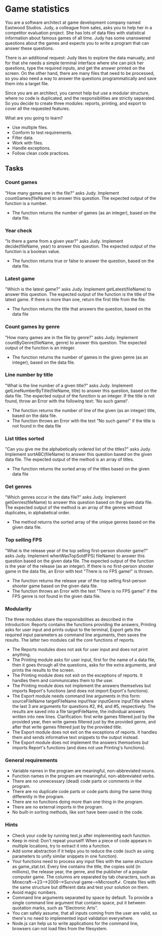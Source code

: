 # Game statistics

You are a software architect at game development company named Eastwood Studios. Judy, a colleague from sales, asks you
to help her in a competitor evaluation project. She has lots of data files with statistical information about famous
games of all time. Judy has some unanswered questions about the games and expects you to write a program that can answer
these questions.

There is an additional request: Judy likes to explore the data manually, and for that she needs a simple terminal
interface where she can pick her questions, type the required inputs, and get the answer printed on the screen. On the
other hand, there are many files that need to be processed, so you also need a way to answer the questions
programmatically and save them into a target file.

Since you are an architect, you cannot help but use a modular structure, where no code is duplicated, and the
responsibilities are strictly separated. So you decide to create three modules: reports, printing, and export to cover
all the requested features.

What are you going to learn?

* Use multiple files.
* Conform to test requirements.
* Filter data.
* Work with files.
* Handle exceptions.
* Follow clean code practices.

## Tasks

### Count games

"How many games are in the file?" asks Judy. Implement countGames(fileName) to answer this question. The expected output
of the function is a number.

* The function returns the number of games (as an integer), based on the data file.

### Year check

"Is there a game from a given year?" asks Judy. Implement decide(fileName, year) to answer this question. The expected
output of the function is a boolean value.

* The function returns true or false to answer the question, based on the data file.

### Latest game

"Which is the latest game?" asks Judy. Implement getLatest(fileName) to answer this question. The expected output of the
function is the title of the latest game. If there is more than one, return the first title from the file.

* The function returns the title that answers the question, based on the data file

### Count games by genre

"How many games are in the file by genre?" asks Judy. Implement countByGenre(fileName, genre) to answer this question.
The expected output of the function is an integer.

* The function returns the number of games in the given genre (as an integer), based on the data file.

### Line number by title

"What is the line number of a given title?" asks Judy. Implement getLineNumberByTitle(fileName, title) to answer this
question, based on the data file. The expected output of the function is an integer. If the title is not found, throw an
Error with the following text: 'No such game!'.

* The function returns the number of line of the given (as an integer) title, based on the data file.
* The function throws an Error with the text "No such game!" if the title is not found in the data file

### List titles sorted

"Can you give me the alphabetically ordered list of the titles?" asks Judy. Implement sortABC(fileName) to answer this
question based on the given data file. The expected output of the method is an array of titles.

* The function returns the sorted array of the titles based on the given data file

### Get genres

"Which genres occur in the data file?" asks Judy. Implement getGenres(fileName) to answer this question based on the
given data file. The expected output of the method is an array of the genres without duplicates, in alphabetical order.

* The method returns the sorted array of the unique genres based on the given data file.

### Top selling FPS

"What is the release year of the top selling first-person shooter game?" asks Judy. Implement whenWasTopSoldFPS(
fileName) to answer this question based on the given data file. The expected output of the function is the year of the
release (as an integer). If there is no first-person shooter game in the data file, an Error with text "There is no FPS
game!" is thrown.

* The function returns the release year of the top selling first-person shooter game based on the given data file.
* The function throws an Error with the text "There is no FPS game!" if the FPS genre is not found in the given data
  file.

### Modularity

The three modules share the responsibilities as described in the introduction: Reports contains the functions providing
the answers, Printing asks for user input and prints output to the terminal, Export gets the required input parameters
as command line arguments, then saves the results. The latter two modules call the core functions of reports.

* The Reports modules does not ask for user input and does not print anything.
* The Printing module asks for user input, first for the name of a data file, then it goes through all the questions,
  asks for the extra arguments, and prints the results to the screen.
* The Printing module does not exit on the exceptions of reports. It handles them and communicates them to the user.
* The Printing module does not implement the answers themselves but imports Report's functions (and does not import
  Export's functions).
* The Export module needs command line arguments in this form: sourceFileName targetFileName inputYear inputGenre
  inputTitle where the last 3 are arguments for questions #2, #4, and #5, respectively. The results are saved into a
  file targetFileName, the individual answers written into new lines. Clarification: first write games filtered just by
  the provided year, then write games filtered just by the provided genre, and after that write games filtered just by
  the provided title.
* The Export module does not exit on the exceptions of reports. It handles them and sends informative text snippets to
  the output instead.
* The Export module does not implement the answers themselves but imports Report's functions (and does not use
  Printing's functions).

### General requirements
* Variable names in the program are meaningful, non-abbreviated nouns.
* Function names in the program are meaningful, non-abbreviated verbs.
* There are no unnecessary (dead) code parts or comments in the program.
* There are no duplicate code parts or code parts doing the same thing differently in the program.
* There are no functions doing more than one thing in the program.
* There are no external imports in the program.
* No built-in sorting methods, like sort have been used in the code.
### Hints
* Check your code by running test.js after implementing each function.
* Keep in mind: Don't repeat yourself! When a piece of code appears in multiple locations, try to extract it into a function.
* Add some abstraction if it helps you to reduce the code (such as using parameters to unify similar snippets in one function).
* Your functions need to process any input files with the same structure as game_stat.txt. Every line contains the title, the copies sold (in millions), the release year, the genre, and the publisher of a popular computer game. The columns are separated by tab characters, such as Minecraft⟶23⟶2009⟶Survival game⟶Microsoft↲. Create files with the same structure but different data and test your solution on them.
* Avoid magic numbers.
* Command line arguments separated by space by default. To provide a single command line argument that contains space, put it between quotation marks, such as "Electronic Arts".
* You can safely assume, that all inputs coming from the user are valid, so there's no need to implemented input validation everywhere.
* Node.js can help us to write applications for the command line, browsers can not load files from the filesystem.

